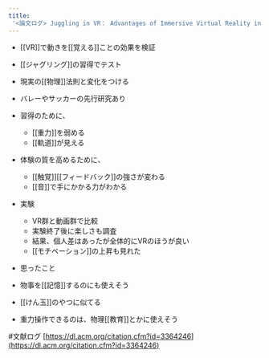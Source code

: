 ```yaml
---
title:
 '<論文ログ> Juggling in VR： Advantages of Immersive Virtual Reality in Juggling Learning'
---
```


- [[VR]]で動きを[[覚える]]ことの効果を検証
- [[ジャグリング]]の習得でテスト
- 現実の[[物理]]法則と変化をつける
- バレーやサッカーの先行研究あり

- 習得のために、
    - [[重力]]を弱める
    - [[軌道]]が見える
- 体験の質を高めるために、
    - [[触覚]][[フィードバック]]の強さが変わる
    - [[音]]で手にかかる力がわかる

- 実験
    - VR群と動画群で比較
    - 実験終了後に楽しさも調査
    - 結果、個人差はあったが全体的にVRのほうが良い
    - [[モチベーション]]の上昇も見れた

- 思ったこと
- 物事を[[記憶]]するのにも使えそう
- [[けん玉]]のやつに似てる
- 重力操作できるのは、物理[[教育]]とかに使えそう

#文献ログ
[https://dl.acm.org/citation.cfm?id=3364246](https://dl.acm.org/citation.cfm?id=3364246)
